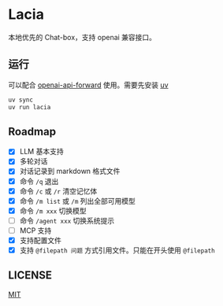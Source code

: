 # Lacia

本地优先的 Chat-box，支持 openai 兼容接口。

## 运行

可以配合 [openai-api-forward](https://github.com/yuekcc/openai-api-forward) 使用。需要先安装 [uv](https://github.com/astral-sh/uv)

```sh
uv sync
uv run lacia
```

## Roadmap

- [x] LLM 基本支持
- [x] 多轮对话
- [x] 对话记录到 markdown 格式文件
- [x] 命令 `/q` 退出
- [x] 命令 `/c` 或 `/r` 清空记忆体
- [x] 命令 `/m list` 或 `/m` 列出全部可用模型
- [x] 命令 `/m xxx` 切换模型
- [ ] 命令 `/agent xxx` 切换系统提示
- [ ] MCP 支持
- [x] 支持配置文件
- [x] 支持 `@filepath 问题` 方式引用文件。只能在开头使用 `@filepath`

## LICENSE

[MIT](LICENSE)
